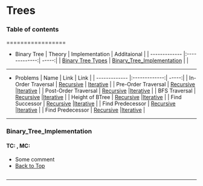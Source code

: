 # Trees
### Table of contents
=================
<!--ts-->
* Binary Tree
  | Theory         | Implementation          | Additaional |
  | ------------- |:-------------:| -----:|
  | [Binary Tree Types](https://www.geeksforgeeks.org/binary-tree-set-3-types-of-binary-tree/) | [Binary_Tree_Implementation](#Binary_Tree_Implementation)   |    |
---
* Problems
  | Name         | Link          | Link |
  | ------------- |:-------------:| -----:|
  | In-Order Traversal | [Recursive](https://leetcode.com/problems/binary-tree-inorder-traversal/discuss/1878284/Recursive-Java-solution.-Easy-to-understand.) | [Iterative](https://leetcode.com/problems/binary-tree-inorder-traversal/discuss/1889237/Java-Solution-using-Stack)   |
  | Pre-Order Traversal | [Recursive](https://leetcode.com/problems/binary-tree-preorder-traversal/discuss/1888434/Recursive-%2B-Iterative-solutions-JAVA)      |[Iterative](https://leetcode.com/problems/binary-tree-preorder-traversal/discuss/1888434/Recursive-%2B-Iterative-solutions-JAVA)     |
  | Post-Order Traversal | [Recursive](https://leetcode.com/problems/binary-tree-postorder-traversal/discuss/1883195/Java-Solutions-Iterative-and-Recursive-or-Intuition-and-Explanation)      |[Iterative](https://leetcode.com/problems/binary-tree-postorder-traversal/discuss/1963914/Java-with-One-Stack)     |
  | BFS Traversal | [Recursive](https://leetcode.com/problems/binary-tree-level-order-traversal/discuss/1392186/Simple-and-Easy-Java-solution-(recursion-100))      |[Iterative](https://leetcode.com/problems/binary-tree-level-order-traversal/discuss/1950972/Java-1ms-BFS-Queue-Explanation-Simple-O(N))     |
  | Height of BTree  | [Recursive]()      |[Iterative]()     |
  | Find Successor   | [Recursive]()      |[Iterative]()     |
  | Find Predecessor   | [Recursive]()      |[Iterative]()     |
  | Find Predecessor   | [Recursive]()      |[Iterative]()     |


<!--te-->

---
### Binary_Tree_Implementation
#### TC:  , MC:
- Some comment
- [Back to Top](#Table-of-contents)
```java

```
---
